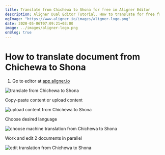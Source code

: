 ```yaml
---
title: Translate from Chichewa to Shona for free in Aligner Editor
description: Aligner Dual Editor Tutorial. How to translate for free from Chichewa to Shona. Aligner is multilingual document management platform. 
ogImage: "https://www.aligner.io/images/aligner-logo.png"
date: 2020-05-06T07:09:21+03:00
image: ../images/aligner-logo.png
onBlog: true
---
```


# How to translate document from Chichewa to Shona

1. Go to editor at [app.aligner.io](https://app.aligner.io "Aligner App web page")

![translate from Chichewa to Shona](../aligner-blank-editor.png "translate from Chichewa to Shona")

Copy-paste content or upload content

![upload content from Chichewa to Shona](../aligner-uploaded-document.png "upload content from Chichewa to Shona")

Choose desired language

![choose machine translation from Chichewa to Shona](../aligner-language-dropdown.png "choose machine translation from Chichewa to Shona")

Work and edit 2 documents in parallel

![edit translation from Chichewa to Shona](../aligner-double-sitded-editor.png "edit translation from Chichewa to Shona")

